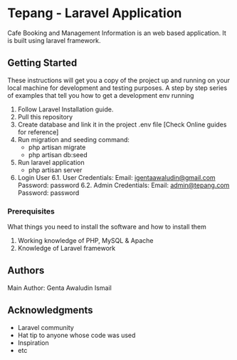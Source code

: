 # Tepang - Laravel Application
Cafe Booking and Management Information is an web based application. It is built using laravel framework.


## Getting Started

These instructions will get you a copy of the project up and running on your local machine for development and testing purposes.
A step by step series of examples that tell you how to get a development env running
1. Follow Laravel Installation guide.
2. Pull this repository
3. Create database and link it in the project .env file [Check Online guides for reference]
4. Run migration and seeding command:
	- php artisan migrate
	- php artisan db:seed
5. Run laravel application
	- php artisan server
6. Login User
	6.1. User Credentials: 
		Email:
                igentaawaludin@gmail.com
		Password: password
	6.2. Admin Credentials:
		Email: admin@tepang.com
		Password: password

### Prerequisites

What things you need to install the software and how to install them

1. Working knowledge of PHP, MySQL & Apache
2. Knowledge of Laravel framework

## Authors

Main Author: Genta Awaludin Ismail

## Acknowledgments

* Laravel community
* Hat tip to anyone whose code was used
* Inspiration
* etc

